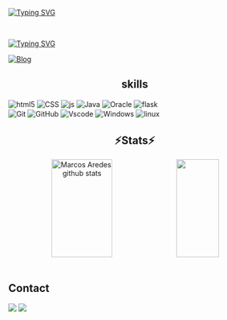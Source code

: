 [![Typing SVG](https://readme-typing-svg.demolab.com?font=Grape+Nuts&size=28&duration=3500&pause=994&center=true&vCenter=true&random=true&width=435&lines=Ol%C3%A1%F0%9F%91%8B+%2C+sou+o+Marcos)](https://git.io/typing-svg)

<br>

[![Typing SVG](https://readme-typing-svg.demolab.com?font=Grape+Nuts&pause=1000&repeat=false&random=false&width=435&lines=-+%F0%9F%91%A8%F0%9F%8F%BB%E2%80%8D%F0%9F%92%BB+Developer%2FSoftware+Engineer)](https://git.io/typing-svg)
<br>


[![Blog](https://img.shields.io/website?label=MASS&style=for-the-badge&url=https://m4ss.netlify.app/)](https://m4ss.netlify.app/)



 <h2 align="center" >skills</h2>
 
 <div>
<img align="center" alt="html5" src="https://img.shields.io/badge/HTML5-black?style=for-the-badge&logo=html5&logoColor=white" />
<img align="center" alt="CSS" src="https://img.shields.io/badge/Css3-black?style=for-the-badge&logo=css3&logoColor=white" /> 
<img align="center" alt="js" src="https://img.shields.io/badge/JavaScript-black?style=for-the-badge&logo=javascript&logoColor=white" />
<img align="center" alt="Java" src="https://img.shields.io/badge/python-black?style=for-the-badge&logo=python&logoColor=white" />
<img align="center" alt="Oracle" src="https://img.shields.io/badge/ORACLE-black?style=for-the-badge&logo=oracle&logoColor=white" />
<img align="center" alt="flask" src="https://img.shields.io/badge/Flask-black?style=for-the-badge&logo=Flask&logoColor=white" />

 </div>

 <div>
<img align="center" alt="Git" src="https://img.shields.io/badge/git-black?style=for-the-badge&logo=git&logoColor=white" />
<img align="center" alt="GitHub" src="https://img.shields.io/badge/github-black?style=for-the-badge&logo=github&logoColor=white" />
<img align="center" alt="Vscode" src="https://img.shields.io/badge/Vscode-black?style=for-the-badge&logo=visualstudiocode&logoColor=white" />
<img align="center" alt="Windows" src="https://img.shields.io/badge/Windows-black?style=for-the-badge&logo=Windows&logoColor=white" />
<img align="center" alt="linux" src="https://img.shields.io/badge/linux-black?style=for-the-badge&logo=linux&logoColor=white" />

 
 </div> 
 




 <h2 align="center" >⚡Stats⚡</h2>

<div align="center">  
  <img width="49%" height="195px" src="https://github-readme-stats.vercel.app/api?username=MarcosAredes&show_icons=true&count_private=true&hide_border=true&title_color=00bfbf&icon_color=00bfbf&text_color=c9d1d9&bg_color=0d1117" alt="Marcos Aredes github stats" /> 
  <img width="41%" height="195px" src="https://github-readme-stats.vercel.app/api/top-langs/?username=MarcosAredes&layout=compact&hide_border=true&title_color=00bfbf&text_color=00bfbf&bg_color=0d1117" />
</div>

<br>


## Contact

<a href = "mailto:marcosaredessantos@gmail.com"><img src="https://img.shields.io/badge/-Gmail-%23333?style=for-the-badge&logo=gmail&logoColor=white" target="_blank"></a>
<a href="https://www.linkedin.com/in/marcos-aredes/" target="_blank"><img src="https://img.shields.io/badge/-LinkedIn-%230077B5?style=for-the-badge&logo=linkedin&logoColor=white" target="_blank"></a> 
